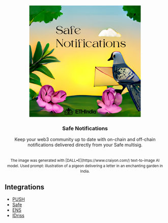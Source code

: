 <br/>
<div align="center">
  <a>
    <img src="./public/safe_notifications.png" width="350">
  </a>
  <h3 align="center">Safe Notifications</h3>
  <p align="center">
Keep your web3 community up to date with on-chain and off-chain notifications delivered directly from your Safe multisig.
  </p>

<br>
<small>The image was generated with [DALL•E](https://www.craiyon.com/) text-to-image AI model. Used prompt: illustration of a pigeon delivering a letter in an enchanting garden in India.</small>
</div>



## Integrations
- [PUSH](https://push.org/)
- [Safe](https://gnosis-safe.io/)
- [ENS](https://ens.domains/)
- [IDriss](https://www.idriss.xyz/)



